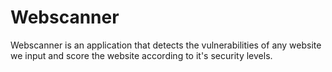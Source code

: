 # Webscanner
Webscanner is an application that detects the vulnerabilities of any website we input and score the website according to it's security levels.
